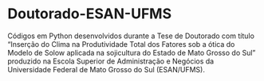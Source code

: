 # Doutorado-ESAN-UFMS
Códigos em Python desenvolvidos durante a Tese de Doutorado com título “Inserção do Clima na Produtividade Total dos Fatores sob a ótica do Modelo de Solow aplicada na sojicultura do Estado de Mato Grosso do Sul” produzido na Escola Superior de Administração e Negócios da Universidade Federal de Mato Grosso do Sul (ESAN/UFMS).
